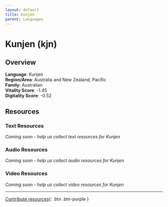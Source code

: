 ```yaml
---
layout: default
title: Kunjen
parent: Languages
---
```


# Kunjen (kjn)

## Overview

**Language**: Kunjen  
**Region/Area**: Australia and New Zealand, Pacific  
**Family**: Australian  
**Vitality Score**: -1.45  
**Digitality Score**: -0.52  

## Resources

### Text Resources
*Coming soon - help us collect text resources for Kunjen*

### Audio Resources
*Coming soon - help us collect audio resources for Kunjen*

### Video Resources
*Coming soon - help us collect video resources for Kunjen*

---

[Contribute resources](https://fairtrain.github.io/){: .btn .btn-purple }
